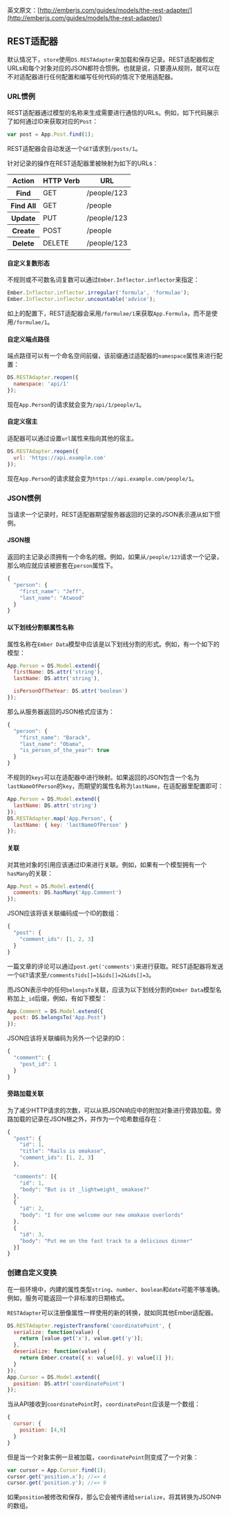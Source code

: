 英文原文：[http://emberjs.com/guides/models/the-rest-adapter/](http://emberjs.com/guides/models/the-rest-adapter/)

## REST适配器

默认情况下，`store`使用`DS.RESTAdapter`来加载和保存记录。REST适配器假定URLs和每个对象对应的JSON都符合惯例。也就是说，只要遵从规则，就可以在不对适配器进行任何配置和编写任何代码的情况下使用适配器。

### URL惯例

REST适配器通过模型的名称来生成需要进行通信的URLs。例如，如下代码展示了如何通过ID来获取对应的`Post`：

```js
var post = App.Post.find(1);
```

REST适配器会自动发送一个`GET`请求到`/posts/1`。

针对记录的操作在REST适配器里被映射为如下的URLs：

<table>
  <thead>
    <tr><th>Action</th><th>HTTP Verb</th><th>URL</th></tr>
  </thead>
  <tbody>
    <tr><th>Find</th><td>GET</td><td>/people/123</td></tr>
    <tr><th>Find All</th><td>GET</td><td>/people</td></tr>
    <tr><th>Update</th><td>PUT</td><td>/people/123</td></tr>
    <tr><th>Create</th><td>POST</td><td>/people</td></tr>
    <tr><th>Delete</th><td>DELETE</td><td>/people/123</td></tr>
  </tbody>
</table>

#### 自定义复数形态

不规则或不可数名词复数可以通过`Ember.Inflector.inflector`来指定：

```js
Ember.Inflector.inflector.irregular('formula', 'formulae');
Ember.Inflector.inflector.uncountable('advice');
```

如上的配置下，REST适配器会采用`/formulae/1`来获取`App.Formula`，而不是使用`/formulae/1`。

#### 自定义端点路径

端点路径可以有一个命名空间前缀，该前缀通过适配器的`namespace`属性来进行配置：

```js
DS.RESTAdapter.reopen({
  namespace: 'api/1'
});
```

现在`App.Person`的请求就会变为`/api/1/people/1`。

#### 自定义宿主

适配器可以通过设置`url`属性来指向其他的宿主。

```js
DS.RESTAdapter.reopen({
  url: 'https://api.example.com'
});
```

现在`App.Person`的请求就会变为`https://api.example.com/people/1`。

### JSON惯例

当请求一个记录时，REST适配器期望服务器返回的记录的JSON表示遵从如下惯例。

#### JSON根

返回的主记录必须拥有一个命名的根。例如，如果从`/people/123`请求一个记录，那么响应就应该被嵌套在`person`属性下。

```js
{
  "person": {
    "first_name": "Jeff",
    "last_name": "Atwood"
  }
}
```

#### 以下划线分割额属性名称

属性名称在`Ember Data`模型中应该是以下划线分割的形式。例如，有一个如下的模型：

```js
App.Person = DS.Model.extend({
  firstName: DS.attr('string'),
  lastName: DS.attr('string'),

  isPersonOfTheYear: DS.attr('boolean')
});
```

那么从服务器返回的JSON格式应该为：

```js
{
  "person": {
    "first_name": "Barack",
    "last_name": "Obama",
    "is_person_of_the_year": true
  }
}
```

不规则的`keys`可以在适配器中进行映射。如果返回的JSON包含一个名为`lastNameOfPerson`的`key`，而期望的属性名称为`lastName`，在适配器里配置即可：

```js
App.Person = DS.Model.extend({
  lastName: DS.attr('string')
});
DS.RESTAdapter.map('App.Person', {
  lastName: { key: 'lastNameOfPerson' }
});
```

#### 关联

对其他对象的引用应该通过ID来进行关联。例如，如果有一个模型拥有一个`hasMany`的关联：

```js
App.Post = DS.Model.extend({
  comments: DS.hasMany('App.Comment')
});
```

JSON应该将该关联编码成一个ID的数组：

```js
{
  "post": {
    "comment_ids": [1, 2, 3]
  }
}
```

一篇文章的评论可以通过`post.get('comments')`来进行获取。REST适配器将发送一个`GET`请求至`/comments?ids[]=1&ids[]=2&ids[]=3`。

而JSON表示中的任何`belongsTo`关联，应该为以下划线分割的`Ember
Data`模型名称加上`_id`后缀，例如，有如下模型：

```js
App.Comment = DS.Model.extend({
  post: DS.belongsTo('App.Post')
});
```

JSON应该将关联编码为另外一个记录的ID：

```js
{
  "comment": {
    "post_id": 1
  }
}
```

#### 旁路加载关联

为了减少HTTP请求的次数，可以从把JSON响应中的附加对象进行旁路加载。旁路加载的记录在JSON根之外，并作为一个哈希数组存在：

```js
{
  "post": {
    "id": 1,
    "title": "Rails is omakase",
    "comment_ids": [1, 2, 3]
  },

  "comments": [{
    "id": 1,
    "body": "But is it _lightweight_ omakase?"
  },
  {
    "id": 2,
    "body": "I for one welcome our new omakase overlords"
  },
  {
    "id": 3,
    "body": "Put me on the fast track to a delicious dinner"
  }]
}
```

### 创建自定义变换

在一些环境中，内建的属性类型`string`、`number`、`boolean`和`date`可能不够准确。例如，服务可能返回一个非标准的日期格式。

`RESTAdapter`可以注册像属性一样使用的新的转换，就如同其他Ember适配器。

```js
DS.RESTAdapter.registerTransform('coordinatePoint', {
  serialize: function(value) {
    return [value.get('x'), value.get('y')];
  },
  deserialize: function(value) {
    return Ember.create({ x: value[0], y: value[1] });
  }
});
App.Cursor = DS.Model.extend({
  position: DS.attr('coordinatePoint')
});
```

当从API接收到`coordinatePoint`时，`coordinatePoint`应该是一个数组：

```js
{
  cursor: {
    position: [4,9]
  }
}
```

但是当一个对象实例一旦被加载，`coordinatePoint`则变成了一个对象：

```js
var cursor = App.Cursor.find(1);
cursor.get('position.x'); //=> 4
cursor.get('position.y'); //=> 9
```

如果`position`被修改和保存，那么它会被传递给`serialize`，将其转换为JSON中的数组。
